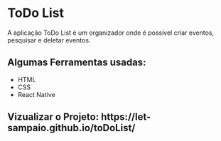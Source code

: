 <h1>ToDo List</h1>

<p>A aplicação ToDo List é um organizador onde é possível criar eventos, pesquisar e deletar eventos.</p>

<h2>Algumas Ferramentas usadas:</h2>
<ul>
<li>HTML</li>
<li>CSS</li>
<li>React Native</li>
</ul>

<h2>Vizualizar o Projeto: https://let-sampaio.github.io/toDoList/</h2>